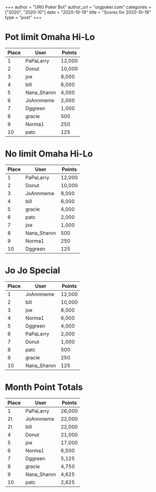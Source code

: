 +++
author = "URG Poker Bot"
author_url = "urgpoker.com"
categories = ["2020", "2020-10"]
date = "2020-10-19"
title = "Scores for 2020-10-19"
type = "post"
+++
# Pot limit Omaha Hi-Lo

| Place | User | Points |
|-------|------|--------|
| 1 | PaPaLarry | 12,000 |
| 2 | Donut | 10,000 |
| 3 | joe | 8,000 |
| 4 | bill | 6,000 |
| 5 | Nana_Sharon | 4,000 |
| 6 | JoAnnmeme | 2,000 |
| 7 | Dggreen | 1,000 |
| 8 | gracie | 500 |
| 9 | Norma1 | 250 |
| 10 | patc | 125 |

# No limit Omaha Hi-Lo

| Place | User | Points |
|-------|------|--------|
| 1 | PaPaLarry | 12,000 |
| 2 | Donut | 10,000 |
| 3 | JoAnnmeme | 8,000 |
| 4 | bill | 6,000 |
| 5 | gracie | 4,000 |
| 6 | patc | 2,000 |
| 7 | joe | 1,000 |
| 8 | Nana_Sharon | 500 |
| 9 | Norma1 | 250 |
| 10 | Dggreen | 125 |

# Jo Jo Special

| Place | User | Points |
|-------|------|--------|
| 1 | JoAnnmeme | 12,000 |
| 2 | bill | 10,000 |
| 3 | joe | 8,000 |
| 4 | Norma1 | 6,000 |
| 5 | Dggreen | 4,000 |
| 6 | PaPaLarry | 2,000 |
| 7 | Donut | 1,000 |
| 8 | patc | 500 |
| 9 | gracie | 250 |
| 10 | Nana_Sharon | 125 |

# Month Point Totals

| Place | User | Points |
|-------|------|--------|
| 1 | PaPaLarry | 26,000 |
| 2t | JoAnnmeme | 22,000 |
| 2t | bill | 22,000 |
| 4 | Donut | 21,000 |
| 5 | joe | 17,000 |
| 6 | Norma1 | 6,500 |
| 7 | Dggreen | 5,125 |
| 8 | gracie | 4,750 |
| 9 | Nana_Sharon | 4,625 |
| 10 | patc | 2,625 |
